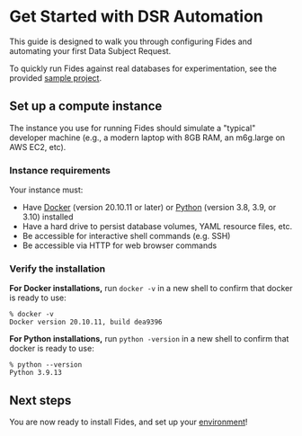 # Get Started with DSR Automation

This guide is designed to walk you through configuring Fides and automating your first Data Subject Request.

To quickly run Fides against real databases for experimentation, see the provided [sample project](../getting-started/sample_project.md). 

## Set up a compute instance
The instance you use for running Fides should simulate a "typical" developer machine (e.g., a modern laptop with 8GB RAM, an m6g.large on AWS EC2, etc).

### Instance requirements
Your instance must: 

* Have [Docker](https://www.docker.com/products/docker-desktop) (version 20.10.11 or later) or [Python](https://www.python.org/downloads/) (version 3.8, 3.9, or 3.10) installed
* Have a hard drive to persist database volumes, YAML resource files, etc.
* Be accessible for interactive shell commands (e.g. SSH)
* Be accessible via HTTP for web browser commands

### Verify the installation

**For Docker installations,** run `docker -v` in a new shell to confirm that docker is ready to use:

```title="Example output:"
% docker -v
Docker version 20.10.11, build dea9396
```


**For Python installations,** run `python -version` in a new shell to confirm that docker is ready to use:

```title="Example output:"
% python --version
Python 3.9.13
```

## Next steps
You are now ready to install Fides, and set up your [environment](./environment_configuration.md)!